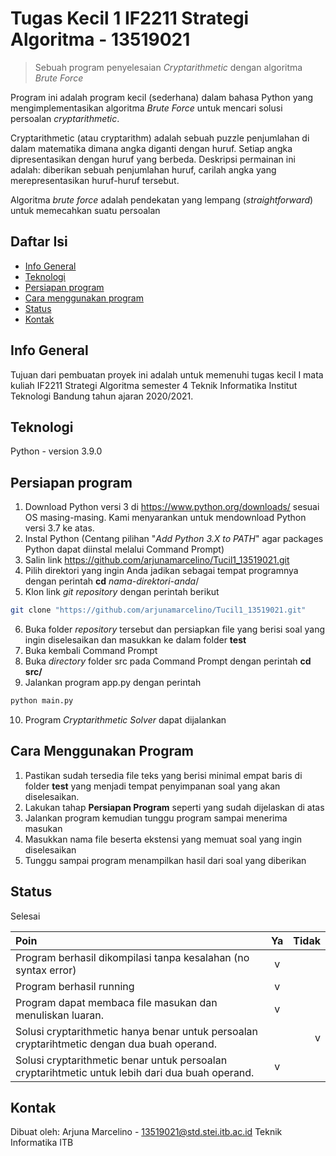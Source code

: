 # Tugas Kecil 1 IF2211 Strategi Algoritma - 13519021
> Sebuah program penyelesaian *Cryptarithmetic* dengan algoritma *Brute Force*

Program ini adalah program kecil (sederhana) dalam bahasa Python yang mengimplementasikan algoritma *Brute Force* untuk mencari solusi persoalan *cryptarithmetic*.

Cryptarithmetic (atau cryptarithm) adalah sebuah puzzle penjumlahan di dalam matematika dimana angka diganti dengan huruf. Setiap angka dipresentasikan dengan huruf yang berbeda. Deskripsi permainan ini adalah: diberikan sebuah penjumlahan huruf, carilah angka yang merepresentasikan huruf-huruf tersebut.

Algoritma *brute force* adalah pendekatan yang lempang (*straightforward*) untuk memecahkan suatu persoalan

## Daftar Isi
* [Info General](#info-general)
* [Teknologi](#teknologi)
* [Persiapan program](#persiapan-program)
* [Cara menggunakan program](#cara-menggunakan-program)
* [Status](#status)
* [Kontak](#kontak)

## Info General
Tujuan dari pembuatan proyek ini adalah untuk memenuhi tugas kecil I mata kuliah IF2211 Strategi Algoritma semester 4 Teknik Informatika Institut Teknologi Bandung tahun ajaran 2020/2021.

## Teknologi
Python - version 3.9.0

## Persiapan program
1. Download Python versi 3 di https://www.python.org/downloads/ sesuai OS masing-masing. Kami menyarankan untuk mendownload Python versi 3.7 ke atas.
2. Instal Python (Centang pilihan "*Add Python 3.X to PATH*" agar packages Python dapat diinstal melalui Command Prompt)
3. Salin link https://github.com/arjunamarcelino/Tucil1_13519021.git
4. Pilih direktori yang ingin Anda jadikan sebagai tempat programnya dengan perintah **cd**  *nama-direktori-anda*/
5. Klon link *git repository* dengan perintah berikut
```bash
git clone "https://github.com/arjunamarcelino/Tucil1_13519021.git"
``` 
6. Buka folder *repository* tersebut dan persiapkan file yang berisi soal yang ingin diselesaikan dan masukkan ke dalam folder **test**
7. Buka kembali Command Prompt
8. Buka *directory* folder src pada Command Prompt dengan perintah **cd src/**
9. Jalankan program app.py dengan perintah
```bash
python main.py
```
10. Program *Cryptarithmetic Solver* dapat dijalankan

## Cara Menggunakan Program
1. Pastikan sudah tersedia file teks yang berisi minimal empat baris di folder **test** yang menjadi tempat penyimpanan soal yang akan diselesaikan.
2. Lakukan tahap **Persiapan Program** seperti yang sudah dijelaskan di atas
3. Jalankan program kemudian tunggu program sampai menerima masukan
4. Masukkan nama file beserta ekstensi yang memuat soal yang ingin diselesaikan
5. Tunggu sampai program menampilkan hasil dari soal yang diberikan

## Status
Selesai

|                                Poin                                   |      Ya      |     Tidak     |
| :-------------------------------------------------------------------- |:------------:| -------------:|
| Program berhasil dikompilasi tanpa kesalahan (no syntax error)        |       v      |               |
| Program berhasil running                                              |       v      |               |
| Program dapat membaca file masukan dan menuliskan luaran.             |       v      |               |
| Solusi cryptarithmetic hanya benar untuk persoalan cryptarihtmetic dengan dua buah operand.        |              |       v       |
| Solusi cryptarithmetic benar untuk persoalan cryptarihtmetic untuk  lebih dari dua buah operand.   |       v      |               |

## Kontak
Dibuat oleh:
Arjuna Marcelino - 13519021@std.stei.itb.ac.id
Teknik Informatika ITB
